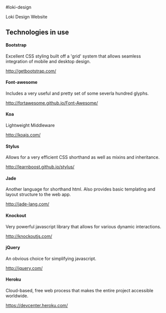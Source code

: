 #loki-design

Loki Design Website

## Technologies in use
#### Bootstrap
  Excellent CSS styling built off a 'grid' system that allows seamless integration of mobile and desktop design. 

http://getbootstrap.com/
#### Font-awesome
Includes a very useful and pretty set of some severla hundred glyphs.

http://fortawesome.github.io/Font-Awesome/
#### Koa
Lightweight Middleware

http://koajs.com/
#### Stylus
Allows for a very efficient CSS shorthand as well as mixins and inheritance.

http://learnboost.github.io/stylus/
#### Jade
Another language for shorthand html. Also provides basic templating and layout structure to the web app.

http://jade-lang.com/
#### Knockout
Very powerful javascript library that allows for various dynamic interactions.

http://knockoutjs.com/
#### jQuery
An obvious choice for simplifying javascript.

http://jquery.com/
#### Heroku
Cloud-based, free web process that makes the entire project accessible worldwide.

https://devcenter.heroku.com/